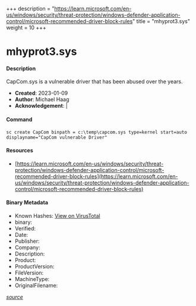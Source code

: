 +++
description = "https://learn.microsoft.com/en-us/windows/security/threat-protection/windows-defender-application-control/microsoft-recommended-driver-block-rules"
title = "mhyprot3.sys"
weight = 10
+++

# mhyprot3.sys

#### Description

CapCom.sys is a vulnerable driver that has been abused over the years.

- **Created**: 2023-01-09
- **Author**: Michael Haag
- **Acknowledgement**:  | [](https://twitter.com/)

#### Command

```
sc create CapCom binpath = c:\temp\capcom.sys type=kernel start=auto displayname="CapCom vulnerable Driver"
```

#### Resources


* [https://learn.microsoft.com/en-us/windows/security/threat-protection/windows-defender-application-control/microsoft-recommended-driver-block-rules](https://learn.microsoft.com/en-us/windows/security/threat-protection/windows-defender-application-control/microsoft-recommended-driver-block-rules)



#### Binary Metadata


- Known Hashes: [View on VirusTotal](https://www.virustotal.com/gui/file/) 
- binary: 
- Verified: 
- Date: 
- Publisher: 
- Company: 
- Description: 
- Product: 
- ProductVersion: 
- FileVersion: 
- MachineType: 
- OriginalFilename: 

[*source*](https://github.com/magicsword-io/LOLDrivers/tree/main/yaml/mhyprot3.sys.yml)